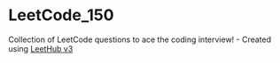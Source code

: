 # LeetCode_150
Collection of LeetCode questions to ace the coding interview! - Created using [LeetHub v3](https://github.com/raphaelheinz/LeetHub-3.0)
